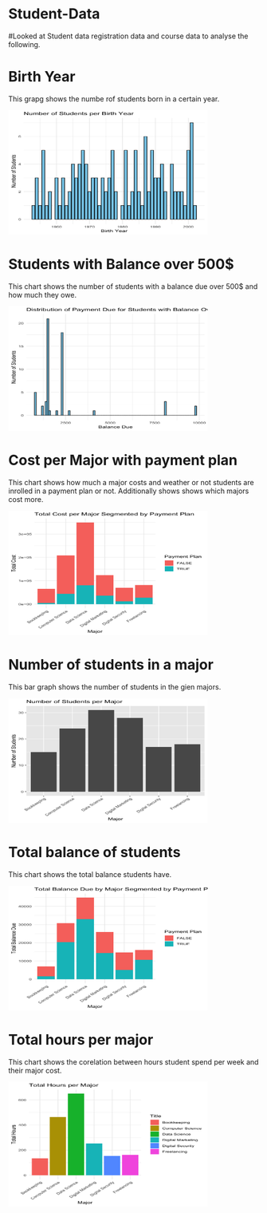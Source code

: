 # Student-Data
#Looked at Student data registration data and course data to analyse the following. 

# Birth Year 
<p> This grapg shows the numbe rof students born in a certain year. </p>
<img src="Images/Birth year Rplot02.png" height = 250, width = 400>


# Students with Balance over 500$
<p> This chart shows the number of students with a balance due over 500$ and how much they owe. </p>
<img src="Images/Balance due over 500 Rplot.png" height = 250, width = 400>


# Cost per Major with payment plan
<p> This chart shows how much a major costs and weather or not students are inrolled in a payment plan or not. Additionally shows shows which majors cost more. </p>
<img src="Images/Cost per major Rplot02.png" height = 250, width = 400>


# Number of students in a major 
<p> This bar graph shows the number of students in the gien majors. </p>
<img src="Images/Major count Rplot02.png" height = 250, width = 400>


# Total balance of students 
<p> This chart shows the total balance students have. </p>
<img src="Images/Total balance Rplot02.png" height = 250, width = 400>

# Total hours per major 
<p> This chart shows the corelation between hours student spend per week and their major cost. </p>
<img src="Images/Total hours per majorsRplot.png" height = 250, width = 400>
